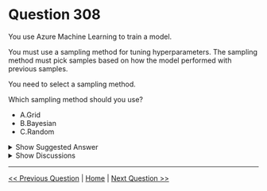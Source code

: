 # Question 308

You use Azure Machine Learning to train a model.

You must use a sampling method for tuning hyperparameters. The sampling method must pick samples based on how the model performed with previous samples.

You need to select a sampling method.

Which sampling method should you use?

* A.Grid
* B.Bayesian
* C.Random

<details>
  <summary>Show Suggested Answer</summary>

  <strong>B</strong><br>

</details>

<details>
  <summary>Show Discussions</summary>

<blockquote><p><strong>AnsiDP100</strong> <code>(Fri 21 Feb 2025 02:19)</code> - <em>Upvotes: 1</em></p><p>B is the right answer.</p></blockquote>
<blockquote><p><strong>snegnik</strong> <code>(Tue 03 Dec 2024 13:48)</code> - <em>Upvotes: 1</em></p><p>correct</p></blockquote>
<blockquote><p><strong>oakmm</strong> <code>(Sun 22 Sep 2024 22:41)</code> - <em>Upvotes: 3</em></p><p>https://learn.microsoft.com/en-us/azure/machine-learning/how-to-tune-hyperparameters#sampling-the-hyperparameter-space</p></blockquote>

</details>

---

[<< Previous Question](question_307.md) | [Home](/index.md) | [Next Question >>](question_309.md)
